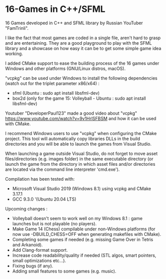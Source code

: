 # 16-Games in C++/SFML

16 Games developed in C++ and SFML library by Russian YouTuber "FamTrinli".

I like the fact that most games are coded in a single file, aren't hard to grasp and are entertaining. They are a good playground to play with the SFML library and a showcase on how easy it can be to get some simple game idea working.

I added CMake support to ease the building process of the 16 games under Windows and other platforms (GNU/Linux distros, macOS).

"vcpkg" can be used under Windows to install the following dependencies (watch out for the triplet parameter x86/x64) :
- sfml (Ubuntu : sudo apt install libsfml-dev)
- box2d (only for the game 15: Volleyball - Ubuntu : sudo apt install libsfml-dev)

Youtuber "DeveloperPaul123" made a good video about "vcpkg" https://www.youtube.com/watch?v=9v1HrlSFBSM and how it can be used with CMake.

I recommend Windows users to use "vcpkg" when configuring the CMake project. This tool will automatically copy libraries DLLs in the build directories and you will be able to launch the games from Visual Studio.

When launching a game outside Visual Studio, do not forget to move asset files/directories (e.g. images folder) in the same executable directory (or launch the game from the directory in which asset files and/or directories are located via the command line interpreter 'cmd.exe').

Compilation has been tested with:
- Microsoft Visual Studio 2019 (Windows 8.1) using vcpkg and CMake 3.17.1
- GCC 9.3.0 '(Ubuntu 20.04 LTS)

Upcoming changes :
- Volleyball doesn't seem to work well on my Windows 8.1 : game launches but is not playable (no players).
- Make Game 14 (Chess) compilable under non-Windows platforms (for now use -DBUILD_CHESS=OFF when generating makefiles with CMake).
- Completing some games if needed (e.g. missing Game Over in Tetris and Arkanoid).
- Add Clang-format support.
- Increase code readability/quality if needed (STL algos, smart pointers, small optimizations etc...).
- Fixing bugs (if any).
- Adding small features to some games (e.g. music).
